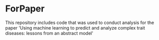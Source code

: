 # ForPaper
This repository includes code that was used to conduct analysis for the paper 'Using machine learning to predict and analyze complex trait diseases: lessons from an abstract model'
